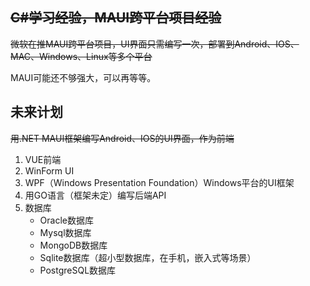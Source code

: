 ## ~~C#学习经验，MAUI跨平台项目经验~~

~~微软在推MAUI跨平台项目，UI界面只需编写一次，部署到Android、IOS、MAC、Windows、Linux等多个平台~~

MAUI可能还不够强大，可以再等等。

## 未来计划

~~用.NET MAUI框架编写Android、IOS的UI界面，作为前端~~

1. VUE前端
2. WinForm UI
3. WPF（Windows Presentation Foundation）Windows平台的UI框架
4. 用GO语言（框架未定）编写后端API
5. 数据库
   - Oracle数据库 
   - Mysql数据库
   -  MongoDB数据库
   - Sqlite数据库（超小型数据库，在手机，嵌入式等场景）
   - PostgreSQL数据库

## 

## 
